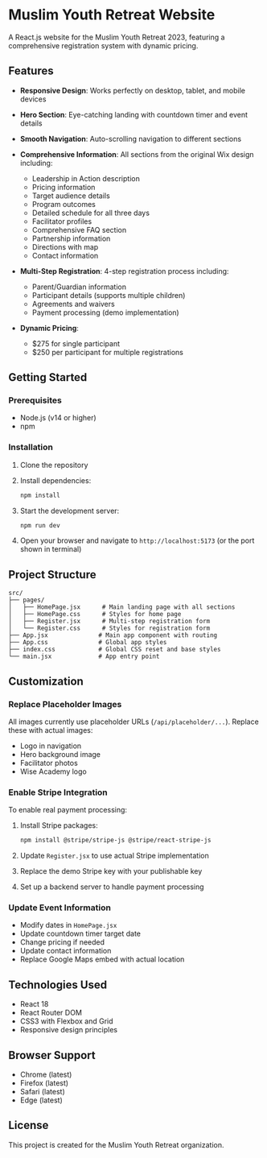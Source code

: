 # Muslim Youth Retreat Website

A React.js website for the Muslim Youth Retreat 2023, featuring a comprehensive registration system with dynamic pricing.

## Features

- **Responsive Design**: Works perfectly on desktop, tablet, and mobile devices
- **Hero Section**: Eye-catching landing with countdown timer and event details
- **Smooth Navigation**: Auto-scrolling navigation to different sections
- **Comprehensive Information**: All sections from the original Wix design including:
  - Leadership in Action description
  - Pricing information
  - Target audience details
  - Program outcomes
  - Detailed schedule for all three days
  - Facilitator profiles
  - Comprehensive FAQ section
  - Partnership information
  - Directions with map
  - Contact information

- **Multi-Step Registration**: 4-step registration process including:
  - Parent/Guardian information
  - Participant details (supports multiple children)
  - Agreements and waivers
  - Payment processing (demo implementation)

- **Dynamic Pricing**: 
  - $275 for single participant
  - $250 per participant for multiple registrations

## Getting Started

### Prerequisites
- Node.js (v14 or higher)
- npm

### Installation

1. Clone the repository
2. Install dependencies:
   ```bash
   npm install
   ```

3. Start the development server:
   ```bash
   npm run dev
   ```

4. Open your browser and navigate to `http://localhost:5173` (or the port shown in terminal)

## Project Structure

```
src/
├── pages/
│   ├── HomePage.jsx      # Main landing page with all sections
│   ├── HomePage.css      # Styles for home page
│   ├── Register.jsx      # Multi-step registration form
│   └── Register.css      # Styles for registration form
├── App.jsx              # Main app component with routing
├── App.css              # Global app styles
├── index.css            # Global CSS reset and base styles
└── main.jsx             # App entry point
```

## Customization

### Replace Placeholder Images
All images currently use placeholder URLs (`/api/placeholder/...`). Replace these with actual images:
- Logo in navigation
- Hero background image
- Facilitator photos
- Wise Academy logo

### Enable Stripe Integration
To enable real payment processing:

1. Install Stripe packages:
   ```bash
   npm install @stripe/stripe-js @stripe/react-stripe-js
   ```

2. Update `Register.jsx` to use actual Stripe implementation
3. Replace the demo Stripe key with your publishable key
4. Set up a backend server to handle payment processing

### Update Event Information
- Modify dates in `HomePage.jsx`
- Update countdown timer target date
- Change pricing if needed
- Update contact information
- Replace Google Maps embed with actual location

## Technologies Used

- React 18
- React Router DOM
- CSS3 with Flexbox and Grid
- Responsive design principles

## Browser Support

- Chrome (latest)
- Firefox (latest)
- Safari (latest)
- Edge (latest)

## License

This project is created for the Muslim Youth Retreat organization.